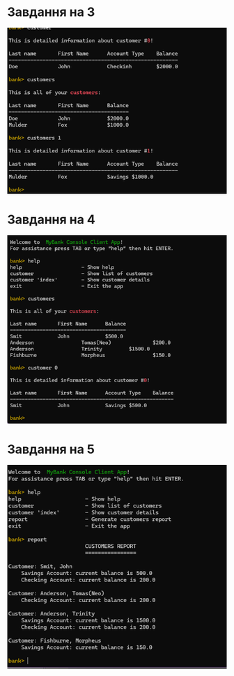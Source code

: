 # Завдання на 3
![](images/Screenshot_5.png)
# Завдання на 4
![](images/Screenshot_6.png)
# Завдання на 5
![](images/Screenshot_7.png)
